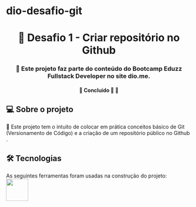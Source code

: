 # dio-desafio-git

<h1 align="center">
     📗 Desafio 1 - Criar repositório no Github 
</h1>

<h3 align="center">
    🌱 Este projeto faz parte do conteúdo do Bootcamp Eduzz Fullstack Developer no site dio.me.
</h3>

<h4 align="center">
	🚧   Concluído 🚀 🚧
</h4>

## 💻 Sobre o projeto

📌 Este projeto tem o intuito de colocar em prática conceitos básico de Git (Versionamento de Código) e a criação de um repositório público no Github .

## 🛠 Tecnologias

As seguintes ferramentas foram usadas na construção do projeto:<br>
<img src="https://cdn.jsdelivr.net/gh/devicons/devicon/icons/git/git-original-wordmark.svg" width="60" height="60" />
